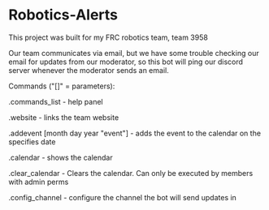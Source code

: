 # Robotics-Alerts

This project was built for my FRC robotics team, team 3958

Our team communicates via email, but we have some trouble checking our email for updates from our moderator, so this bot will ping our discord server whenever the moderator sends an email.

Commands ("[]" = parameters):

.commands_list - help panel

.website - links the team website

.addevent [month day year "event"] - adds the event to the calendar on the specifies date

.calendar - shows the calendar

.clear_calendar - Clears the calendar. Can only be executed by members with admin perms

.config_channel - configure the channel the bot will send updates in


